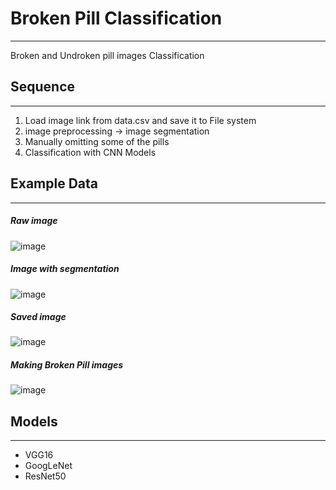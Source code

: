 # Broken Pill Classification
---------------------------------
Broken and Undroken pill images Classification  
  
## Sequence
---------------------------------
1. Load image link from data.csv and save it to File system
2. image preprocessing -> image segmentation
3. Manually omitting some of the pills
4. Classification with CNN Models
  
## Example Data
---------------------------------
##### Raw image
![image](https://user-images.githubusercontent.com/47845170/102589261-175c9800-4152-11eb-8244-0f56216804c1.png)
##### Image with segmentation
![image](https://user-images.githubusercontent.com/47845170/102589350-3d823800-4152-11eb-83e8-0264d76d501b.png)
##### Saved image
![image](https://user-images.githubusercontent.com/47845170/102589405-512d9e80-4152-11eb-838d-c4a5f71d2726.png)
##### Making Broken Pill images
![image](https://user-images.githubusercontent.com/47845170/102589205-0449c800-4152-11eb-8ab1-9cdbb80cfc3c.png)

## Models
---------------------------------
- VGG16  
- GoogLeNet  
- ResNet50  
